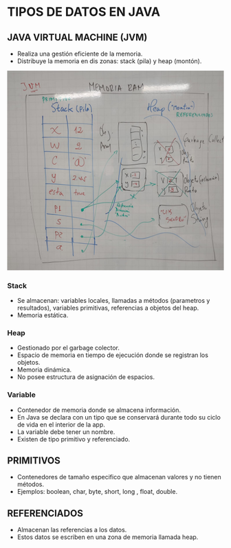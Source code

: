 # TIPOS DE DATOS EN JAVA
## JAVA VIRTUAL MACHINE (JVM)

* Realiza una gestión eficiente de la memoria. 
* Distribuye la memoria en dis zonas: stack (pila) y heap (montón).

![RAM](/modelo/ram.jpeg "RAM")

### Stack
* Se almacenan: variables locales, llamadas a métodos (parametros y resultados), variables primitivas, referencias a objetos del heap.
* Memoria estática.

### Heap
* Gestionado por el garbage colector.
* Espacio de memoria en tiempo de ejecución donde se registran los objetos.
* Memoria dinámica.
* No posee estructura de asignación de espacios.

### Variable
* Contenedor de memoria donde se almacena información.
* En Java se declara con un tipo que se conservará durante todo su ciclo de vida en el interior de la app.
* La variable debe tener un nombre.
* Existen de tipo primitivo y referenciado.

## PRIMITIVOS
* Contenedores de tamaño especifico que almacenan valores y no tienen métodos.
* Ejemplos: boolean, char, byte, short, long , float, double.

## REFERENCIADOS
* Almacenan las referencias a los datos.
* Estos datos se escriben en una zona de memoria llamada heap.